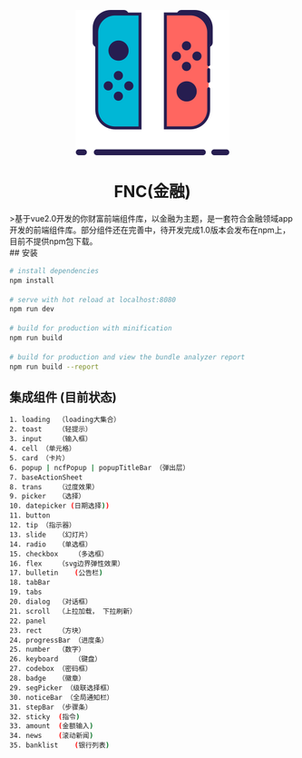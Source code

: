 <div align=center>

![](./static/switch.svg)

# FNC(金融)
<div align=left>
>基于vue2.0开发的你财富前端组件库，以金融为主题，是一套符合金融领域app开发的前端组件库。部分组件还在完善中，待开发完成1.0版本会发布在npm上，目前不提供npm包下载。



<div align=left>
## 安装

``` bash
# install dependencies
npm install

# serve with hot reload at localhost:8080
npm run dev

# build for production with minification
npm run build

# build for production and view the bundle analyzer report
npm run build --report
```
## 集成组件 (目前状态)

``` bash
1. loading  （loading大集合）
2. toast    （轻提示）
3. input    （输入框）
4. cell （单元格）
5. card （卡片）
6. popup | ncfPopup | popupTitleBar （弹出层）
7. baseActionSheet  
8. trans    （过度效果）
9. picker   （选择）
10. datepicker (日期选择))
11. button  
12. tip （指示器）
13. slide   （幻灯片）
14. radio   （单选框）
15. checkbox    （多选框）
16. flex    （svg边界弹性效果）
17. bulletin    (公告栏)
18. tabBar
19. tabs   
20. dialog  （对话框）
21. scroll  （上拉加载， 下拉刷新）
22. panel  
23. rect    （方块）
24. progressBar （进度条）
25. number  （数字）
26. keyboard    （键盘）
27. codebox （密码框）
28. badge   （徽章）
29. segPicker （级联选择框）
30. noticeBar （全局通知栏）
31. stepBar （步骤条）
32. sticky  (指令)
33. amount  (金额输入)
34. news    (滚动新闻)
35. banklist    (银行列表)
```
